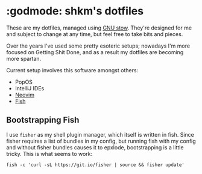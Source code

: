 # :godmode: shkm's dotfiles

These are my dotfiles, managed using [GNU stow](https://www.gnu.org/software/stow/). They're designed for me and subject to change at any time, but feel free to take bits and pieces.

Over the years I've used some pretty esoteric setups; nowadays I'm more focused on Getting Shit Done, and as a result my dotfiles are becoming more spartan.


Current setup involves this software amongst others:

- PopOS
- IntelliJ IDEs
- [Neovim](https://neovim.io/)
- [Fish](https://fishshell.com/)

## Bootstrapping Fish

I use `fisher` as my shell plugin manager, which itself is written in fish. Since fisher requires a list of bundles in my config, but running fish with my config and without fisher bundles causes it to epxlode, bootstrapping is a little tricky. This is what seems to work:

```
fish -c 'curl -sL https://git.io/fisher | source && fisher update'
```

